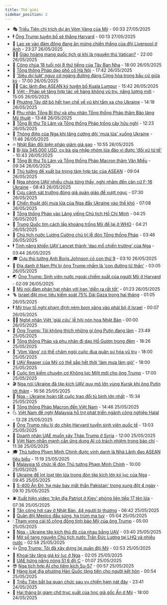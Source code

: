 ```yaml
---
title: Thế giới
sidebar_position: 2
---
```


<!-- vnexpress-the-gioi:START -->
- 🎭 [Triều Tiên chỉ trích dự án Vòm Vàng của Mỹ](https://vnexpress.net/trieu-tien-chi-trich-du-an-vom-vang-cua-my-4890854.html) - 00:33 27/05/2025
- 🕴 [Ông Trump tuyên bố sẽ thắng Harvard](https://vnexpress.net/ong-trump-tuyen-bo-se-thang-harvard-4890853.html) - 00:13 27/05/2025
- 🤭 [Lao xe vào đám đông đang ăn mừng chiến thắng của đội Liverpool ở Anh](https://vnexpress.net/lao-xe-vao-dam-dong-dang-an-mung-chien-thang-cua-doi-liverpool-o-anh-4890849.html) - 23:27 26/05/2025
- 🧑‍💻 [Giáo hoàng mang quốc tịch gì khi là nguyên thủ Vatican?](https://vnexpress.net/giao-hoang-mang-quoc-tich-gi-khi-la-nguyen-thu-vatican-4890435.html) - 22:00 26/05/2025
- 🦏 [Công chúa 18 tuổi nói 8 thứ tiếng của Tây Ban Nha](https://vnexpress.net/cong-chua-18-tuoi-noi-8-thu-tieng-cua-tay-ban-nha-4888122.html) - 18:00 26/05/2025
- 🦒 [Tổng thống Pháp dạo phố cổ Hà Nội](https://vnexpress.net/tong-thong-phap-dao-pho-co-ha-noi-4890842.html) - 17:42 26/05/2025
- 🌈 [&#39;Siêu dự luật&#39; nguy cơ ngáng đường đảng Cộng hòa trong bầu cử giữa kỳ](https://vnexpress.net/sieu-du-luat-nguy-co-ngang-duong-dang-cong-hoa-trong-bau-cu-giua-ky-4890424.html) - 17:00 26/05/2025
- 🧑‍🏫 [Các lãnh đạo ASEAN ký tuyên bố Kuala Lumpur](https://vnexpress.net/cac-lanh-dao-asean-ky-tuyen-bo-kuala-lumpur-4890822.html) - 15:42 26/05/2025
- 🐲 [Việt - Pháp sẽ tăng hợp tác về hàng không vũ trụ, năng lượng mới](https://vnexpress.net/viet-phap-se-tang-hop-tac-ve-hang-khong-vu-tru-nang-luong-moi-4890820.html) - 15:05 26/05/2025
- 🦒 [Phương Tây dỡ bỏ hết hạn chế về vũ khí tầm xa cho Ukraine](https://vnexpress.net/phuong-tay-do-bo-het-han-che-ve-vu-khi-tam-xa-cho-ukraine-4890817.html) - 14:18 26/05/2025
- 🐻 [Phu nhân Tổng Bí thư và phu nhân Tổng thống Pháp thăm Bảo tàng Mỹ thuật](https://vnexpress.net/phu-nhan-tong-bi-thu-va-phu-nhan-tong-thong-phap-tham-bao-tang-my-thuat-4890792.html) - 13:48 26/05/2025
- 🚀 [Tổng Bí thư Tô Lâm và Tổng thống Pháp trồng cây hữu nghị](https://vnexpress.net/tong-bi-thu-to-lam-va-tong-thong-phap-trong-cay-huu-nghi-4890776.html) - 12:23 26/05/2025
- 🥰 [Thông điệp của Nga khi tăng cường dội &#39;mưa lửa&#39; xuống Ukraine](https://vnexpress.net/thong-diep-cua-nga-khi-tang-cuong-doi-mua-lua-xuong-ukraine-4890688.html) - 11:46 26/05/2025
- 🔥 [Nhật Bản đổi biện pháp giảm giá gạo](https://vnexpress.net/nhat-ban-doi-bien-phap-giam-gia-gao-4890724.html) - 10:55 26/05/2025
- 🥳 [Bị lừa 345.000 USD, cụ bà gia nhập nhóm lừa đảo vì được &#39;đối xử tử tế&#39;](https://vnexpress.net/bi-lua-345-000-usd-cu-ba-gia-nhap-nhom-lua-dao-vi-duoc-doi-xu-tu-te-4890656.html) - 10:43 26/05/2025
- 💼 [Tổng Bí thư Tô Lâm và Tổng thống Pháp Macron thăm Văn Miếu](https://vnexpress.net/tong-bi-thu-to-lam-va-tong-thong-phap-macron-tham-van-mieu-4890683.html) - 09:34 26/05/2025
- 🤡 [Thủ tướng đề xuất ba trọng tâm hợp tác của ASEAN](https://vnexpress.net/thu-tuong-de-xuat-ba-trong-tam-hop-tac-cua-asean-4890630.html) - 09:04 26/05/2025
- 🌁 [Nga phóng UAV nhiều chưa từng thấy, nghi nhắm đến căn cứ F-16 Ukraine](https://vnexpress.net/nga-phong-uav-nhieu-chua-tung-thay-nghi-nham-den-can-cu-f-16-ukraine-4890655.html) - 08:43 26/05/2025
- 🤩 [Cựu cảnh sát trưởng đóng giả quản giáo để vượt ngục](https://vnexpress.net/cuu-canh-sat-truong-dong-gia-quan-giao-de-vuot-nguc-4890543.html) - 07:30 26/05/2025
- 🎉 [Chiến thuật dội mưa lửa của Nga đẩy Ukraine vào thế khó](https://vnexpress.net/chien-thuat-doi-mua-lua-cua-nga-day-ukraine-vao-the-kho-4890443.html) - 07:08 26/05/2025
- 🎉 [Tổng thống Pháp vào Lăng viếng Chủ tịch Hồ Chí Minh](https://vnexpress.net/tong-thong-phap-vao-lang-vieng-chu-tich-ho-chi-minh-4890456.html) - 04:25 26/05/2025
- 🌁 [Trung Quốc tìm cách lấp khoảng trống Mỹ để lại ở WHO](https://vnexpress.net/trung-quoc-tim-cach-lap-khoang-trong-my-de-lai-o-who-4889050.html) - 04:21 26/05/2025
- 🌊 [Chủ tịch nước Lương Cường chủ trì lễ đón Tổng thống Pháp](https://vnexpress.net/chu-tich-nuoc-luong-cuong-chu-tri-le-don-tong-thong-phap-4890429.html) - 03:46 26/05/2025
- 🕴 [Tính năng khiến UAV Lancet thành &#39;dao mổ chiến trường&#39; của Nga](https://vnexpress.net/tinh-nang-khien-uav-lancet-thanh-dao-mo-chien-truong-cua-nga-4889969.html) - 03:44 26/05/2025
- 🎓 [Cựu thủ tướng Anh Boris Johnson có con thứ 9](https://vnexpress.net/cuu-thu-tuong-anh-boris-johnson-co-con-thu-9-4890445.html) - 03:10 26/05/2025
- 🦩 [Địa danh ở Nam Phi bị ông Trump nhầm là &#39;con đường tử thần&#39;](https://vnexpress.net/dia-danh-o-nam-phi-bi-ong-trump-nham-la-con-duong-tu-than-4889706.html) - 03:05 26/05/2025
- 🌏 [Ông Trump: Sinh viên nước ngoài chiếm suất của người Mỹ ở Harvard](https://vnexpress.net/ong-trump-sinh-vien-nuoc-ngoai-chiem-suat-cua-nguoi-my-o-harvard-4890427.html) - 02:09 26/05/2025
- 🌋 [Mỹ nói đàm phán hạt nhân với Iran &#39;diễn ra rất tốt&#39;](https://vnexpress.net/my-noi-dam-phan-hat-nhan-voi-iran-dien-ra-rat-tot-4890405.html) - 01:23 26/05/2025
- 🪜 [Israel đặt mục tiêu kiểm soát 75% Dải Gaza trong hai tháng](https://vnexpress.net/israel-dat-muc-tieu-kiem-soat-75-dai-gaza-trong-hai-thang-4890413.html) - 01:05 26/05/2025
- 🕴 [Mỹ truy tố nghi phạm định ném bom xăng vào phái bộ ở Israel](https://vnexpress.net/my-truy-to-nghi-pham-dinh-nem-bom-xang-vao-phai-bo-o-israel-4890402.html) - 00:07 26/05/2025
- 🧑‍🏫 [Nghệ nhân Việt &#39;giải cứu&#39; lễ hội nón hoa Nhật Bản](https://vnexpress.net/nghe-nhan-viet-giai-cuu-le-hoi-non-hoa-nhat-ban-4890240.html) - 00:00 26/05/2025
- 🌮 [Ông Trump: Tôi không thích những gì ông Putin đang làm](https://vnexpress.net/ong-trump-toi-khong-thich-nhung-gi-ong-putin-dang-lam-4890403.html) - 23:49 25/05/2025
- 🚦 [Tổng thống Pháp và phu nhân đi dạo Hồ Gươm trong đêm](https://vnexpress.net/tong-thong-phap-va-phu-nhan-di-dao-ho-guom-trong-dem-4890386.html) - 18:26 25/05/2025
- 💫 [&#39;Vòm Vàng&#39; có thể châm ngòi cuộc đua quân sự hóa vũ trụ](https://vnexpress.net/vom-vang-co-the-cham-ngoi-cuoc-dua-quan-su-hoa-vu-tru-4889938.html) - 18:00 25/05/2025
- 🤡 [UAV Reaper của Mỹ có thể sắp hết thời &#39;làm mưa làm gió&#39;](https://vnexpress.net/uav-reaper-cua-my-co-the-sap-het-thoi-lam-mua-lam-gio-4888199.html) - 18:00 25/05/2025
- 🦣 [Cuộc tìm kiếm chuyên cơ Không lực Một mới cho ông Trump](https://vnexpress.net/cuoc-tim-kiem-chuyen-co-khong-luc-mot-moi-cho-ong-trump-4888300.html) - 17:00 25/05/2025
- 🎬 [Nga nói Ukraine đã tập kích UAV quy mô lớn vùng Kursk khi ông Putin tới thăm](https://vnexpress.net/nga-noi-ukraine-da-tap-kich-uav-quy-mo-lon-vung-kursk-khi-ong-putin-toi-tham-4890368.html) - 16:56 25/05/2025
- 🎉 [Nga - Ukraine hoàn tất cuộc trao đổi tù binh lớn nhất](https://vnexpress.net/nga-ukraine-hoan-tat-cuoc-trao-doi-tu-binh-lon-nhat-4890342.html) - 15:34 25/05/2025
- 🎡 [Tổng thống Pháp Macron đến Việt Nam](https://vnexpress.net/tong-thong-phap-macron-den-viet-nam-4889844.html) - 14:46 25/05/2025
- 🌜 [Việt Nam đề nghị Malaysia hỗ trợ phát triển ngành công nghiệp Halal](https://vnexpress.net/viet-nam-de-nghi-malaysia-ho-tro-phat-trien-nganh-cong-nghiep-halal-4890335.html) - 13:28 25/05/2025
- 🎡 [Ông Trump nêu lý do chặn Harvard tuyển sinh viên quốc tế](https://vnexpress.net/ong-trump-neu-ly-do-chan-harvard-tuyen-sinh-vien-quoc-te-4890321.html) - 13:03 25/05/2025
- 🤗 [Doanh nhân UAE muốn xây Tháp Trump ở Syria](https://vnexpress.net/doanh-nhan-uae-muon-xay-thap-trump-o-syria-4889137.html) - 12:00 25/05/2025
- 🦩 [Việt Nam nhấn mạnh cần ứng dụng AI có trách nhiệm trong báo chí](https://vnexpress.net/viet-nam-nhan-manh-can-ung-dung-ai-co-trach-nhiem-trong-bao-chi-4890309.html) - 11:38 25/05/2025
- 🎓 [Thủ tướng Phạm Minh Chính được vinh danh là Nhà Lãnh đạo ASEAN tiêu biểu](https://vnexpress.net/thu-tuong-pham-minh-chinh-duoc-vinh-danh-la-nha-lanh-dao-asean-tieu-bieu-4890317.html) - 11:19 25/05/2025
- 🌁 [Malaysia tổ chức lễ đón Thủ tướng Phạm Minh Chính](https://vnexpress.net/malaysia-to-chuc-le-don-thu-tuong-pham-minh-chinh-4890301.html) - 10:00 25/05/2025
- 🤩 [Ukraine để lọt loạt tên lửa trong đòn tập kích lớn kỷ lục của Nga](https://vnexpress.net/ukraine-de-lot-loat-ten-lua-trong-don-tap-kich-lon-ky-luc-cua-nga-4890287.html) - 09:45 25/05/2025
- 👹 [S-400 Ấn Độ &#39;hạ máy bay mắt thần Pakistan&#39; trong xung đột 4 ngày](https://vnexpress.net/s-400-an-do-ha-may-bay-mat-than-pakistan-trong-xung-dot-4-ngay-4890273.html) - 09:10 25/05/2025
- ⛽️ [Xuất hiện video &#39;trận địa Patriot ở Kiev&#39; phóng liên tiếp 17 tên lửa](https://vnexpress.net/xuat-hien-video-tran-dia-patriot-o-kiev-phong-lien-tiep-17-ten-lua-4890258.html) - 07:36 25/05/2025
- 🚀 [Tấn công hơi cay ở Nhật Bản, 44 người bị thương](https://vnexpress.net/tan-cong-hoi-cay-o-nhat-ban-44-nguoi-bi-thuong-4890214.html) - 06:42 25/05/2025
- 🎡 [Quân đội Mexico đấu súng, hạ trùm ma tuý](https://vnexpress.net/quan-doi-mexico-dau-sung-ha-trum-ma-tuy-4890241.html) - 05:04 25/05/2025
- 🕯 [Tham vọng cải tổ cộng đồng tình báo Mỹ của ông Trump](https://vnexpress.net/tham-vong-cai-to-cong-dong-tinh-bao-my-cua-ong-trump-4890213.html) - 05:00 25/05/2025
- 🐻 [Nga - Ukraine tập kích thủ đô của nhau bằng UAV](https://vnexpress.net/nga-ukraine-tap-kich-thu-do-cua-nhau-bang-uav-4890186.html) - 03:40 25/05/2025
- 🚦 [Mở sổ tang nguyên Chủ tịch nước Trần Đức Lương tại LHQ và nhiều nước](https://vnexpress.net/mo-so-tang-nguyen-chu-tich-nuoc-tran-duc-luong-tai-lhq-va-nhieu-nuoc-4890187.html) - 02:58 25/05/2025
- 👍 [Ông Trump: Tôi đã xây dựng lại quân đội Mỹ](https://vnexpress.net/ong-trump-toi-da-xay-dung-lai-quan-doi-my-4890178.html) - 02:53 25/05/2025
- 🚀 [Khoai tây tăng giá kỷ lục ở Nga](https://vnexpress.net/khoai-tay-tang-gia-ky-luc-o-nga-4890200.html) - 02:05 25/05/2025
- 🌮 [UAE hứng nắng nóng 51,6 độ C](https://vnexpress.net/uae-hung-nang-nong-51-6-do-c-4890164.html) - 01:07 25/05/2025
- 😎 [Nga tích hợp AI cho tiêm kích Su-57](https://vnexpress.net/nga-tich-hop-ai-cho-tiem-kich-su-57-4889964.html) - 00:57 25/05/2025
- 🐲 [Hàng loạt địa phương Hàn Quốc tặng tiền cho người kết hôn](https://vnexpress.net/hang-loat-dia-phuong-han-quoc-tang-tien-cho-nguoi-ket-hon-4890038.html) - 00:54 25/05/2025
- 💫 [Triều Tiên bắt ba quan chức sau vụ chiến hạm nát đáy](https://vnexpress.net/trieu-tien-bat-ba-quan-chuc-sau-vu-chien-ham-nat-day-4890158.html) - 23:41 24/05/2025
- 👀 [Hai tháng bị giam chờ trục xuất của học giả gốc Ấn ở Mỹ](https://vnexpress.net/hai-thang-bi-giam-cho-truc-xuat-cua-hoc-gia-goc-an-o-my-4889966.html) - 18:00 24/05/2025<!-- vnexpress-the-gioi:END -->